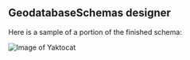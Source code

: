 ## GeodatabaseSchemas designer
Here is a sample of a portion of the finished schema:

![Image of Yaktocat](https://octodex.github.com/images/yaktocat.png)
